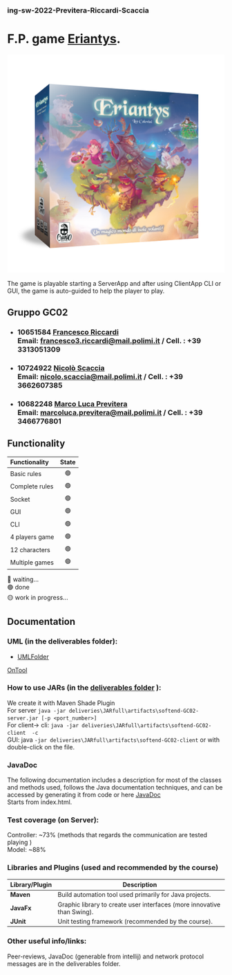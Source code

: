 ### ing-sw-2022-Previtera-Riccardi-Scaccia  

# F.P. game [Eriantys](http://www.craniocreations.it/prodotto/santorini/).

![alt text](src/main/resources/images/Eriantys_scatola3Dombra-600x600.png)

  
The game is playable starting a ServerApp and after using ClientApp CLI or GUI, the game is auto-guided to help the player to play.


## Gruppo GC02

- ###  10651584  [Francesco Riccardi](https://github.com/Frenk3D) <br>Email: francesco3.riccardi@mail.polimi.it / Cell. : +39 3313051309
- ###  10724922  [Nicolò Scaccia](https://github.com/NicoScaccia) <br>Email: nicolo.scaccia@mail.polimi.it / Cell. : +39 3662607385
- ###  10682248  [Marco Luca Previtera](https://github.com/MarcoLucaPrevitera) <br>Email: marcoluca.previtera@mail.polimi.it / Cell. : +39 3466776801

  
  
  
## Functionality
| Functionality    |                       State                        |
|:-----------------|:--------------------------------------------------:|
| Basic rules      | 🟢 |
| Complete rules   | 🟢 |
| Socket           | 🟢 |
| GUI              | 🟢 |
| CLI              | 🟢 |
| 4 players game   | 🟢 |
| 12 characters    | 🟢 |
| Multiple games   | 🟢 |


🔴 waiting...  
🟢 done  
🟡 work in progress...  



## Documentation
### UML (in the deliverables folder):
- [UMLFolder](https://github.com/Frenk3D/ing-sw-2022-Previtera-Riccardi-Scaccia/tree/main/deliveries/UMLFolder)

[OnTool](https://lucid.app/lucidchart/0321ec56-70d4-467c-a649-f40a982a14d6/edit?invitationId=inv_add26b2e-3f1d-4160-9073-47ba92254b02)

### How to use JARs (in the [deliverables folder](https://github.com/Frenk3D/ing-sw-2022-Previtera-Riccardi-Scaccia/tree/main/deliveries) ):
We create it with Maven Shade Plugin  
For server     ``` java -jar deliveries\JARfull\artifacts\softend-GC02-server.jar [-p <port_number>] ```  
For client-> cli: ``` java -jar deliveries\JARfull\artifacts\softend-GC02-client  -c   ```  
GUI: java  ``` -jar deliveries\JARfull\artifacts\softend-GC02-client ```  or with double-click on the file.


### JavaDoc
The following documentation includes a description for most of the classes and methods used, follows the Java documentation techniques, and can be accessed by generating it from code or here [JavaDoc](https://github.com/Frenk3D/ing-sw-2022-Previtera-Riccardi-Scaccia/tree/main/deliveries/JavaDoc(generabile%20da%20intellij))  
Starts from index.html.

### Test coverage (on Server):
Controller: ~73%  (methods that regards the communication are tested playing )  
Model: ~88%
  
  
### Libraries and Plugins (used and recommended by the course)
| Library/Plugin | Description                                                                              |
|----------------|------------------------------------------------------------------------------------------|
| __Maven__      | Build automation tool used primarily for Java projects. |
| __JavaFx__     | Graphic library to create user interfaces (more innovative than Swing).            |
| __JUnit__      | Unit testing framework (recommended by the course).                                       |    

### Other useful info/links:
Peer-reviews, JavaDoc (generable from intellij) and network protocol messages are in the deliverables folder.
